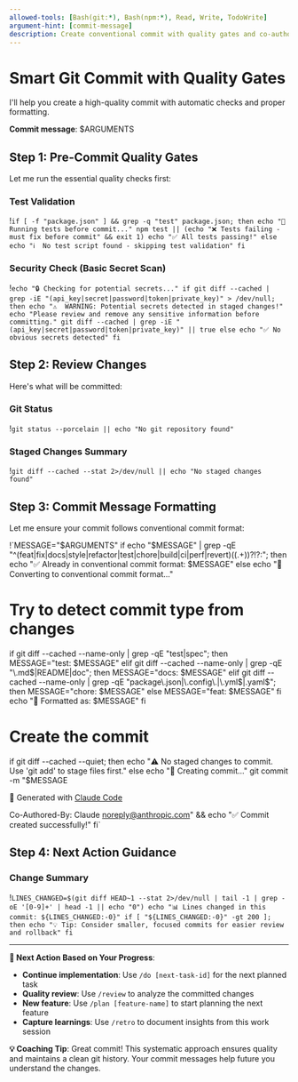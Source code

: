 ```yaml
---
allowed-tools: [Bash(git:*), Bash(npm:*), Read, Write, TodoWrite]
argument-hint: [commit-message]
description: Create conventional commit with quality gates and co-authorship
---
```


# Smart Git Commit with Quality Gates

I'll help you create a high-quality commit with automatic checks and proper formatting.

**Commit message**: $ARGUMENTS

## Step 1: Pre-Commit Quality Gates
Let me run the essential quality checks first:

### Test Validation
!`if [ -f "package.json" ] && grep -q "test" package.json; then
  echo "🧪 Running tests before commit..."
  npm test || (echo "❌ Tests failing - must fix before commit" && exit 1)
  echo "✅ All tests passing!"
else
  echo "ℹ️  No test script found - skipping test validation"
fi`

### Security Check (Basic Secret Scan)
!`echo "🔒 Checking for potential secrets..."
if git diff --cached | grep -iE "(api_key|secret|password|token|private_key)" > /dev/null; then
  echo "⚠️  WARNING: Potential secrets detected in staged changes!"
  echo "Please review and remove any sensitive information before committing."
  git diff --cached | grep -iE "(api_key|secret|password|token|private_key)" || true
else
  echo "✅ No obvious secrets detected"
fi`

## Step 2: Review Changes
Here's what will be committed:

### Git Status
!`git status --porcelain || echo "No git repository found"`

### Staged Changes Summary
!`git diff --cached --stat 2>/dev/null || echo "No staged changes found"`

## Step 3: Commit Message Formatting
Let me ensure your commit follows conventional commit format:

!`MESSAGE="$ARGUMENTS"
if echo "$MESSAGE" | grep -qE "^(feat|fix|docs|style|refactor|test|chore|build|ci|perf|revert)(\(.+\))?!?:"; then
  echo "✅ Already in conventional commit format: $MESSAGE"
else
  echo "🔄 Converting to conventional commit format..."
  # Try to detect commit type from changes
  if git diff --cached --name-only | grep -qE "test|spec"; then
    MESSAGE="test: $MESSAGE"
  elif git diff --cached --name-only | grep -qE "\.md$|README|doc"; then
    MESSAGE="docs: $MESSAGE"  
  elif git diff --cached --name-only | grep -qE "package\.json|\.config\.|\.yml$|\.yaml$"; then
    MESSAGE="chore: $MESSAGE"
  else
    MESSAGE="feat: $MESSAGE"
  fi
  echo "📝 Formatted as: $MESSAGE"
fi

# Create the commit
if git diff --cached --quiet; then
  echo "⚠️  No staged changes to commit. Use 'git add' to stage files first."
else
  echo "💾 Creating commit..."
  git commit -m "$MESSAGE

🤖 Generated with [Claude Code](https://claude.ai/code)

Co-Authored-By: Claude <noreply@anthropic.com>" && echo "✅ Commit created successfully!"
fi`

## Step 4: Next Action Guidance

### Change Summary
!`LINES_CHANGED=$(git diff HEAD~1 --stat 2>/dev/null | tail -1 | grep -oE '[0-9]+' | head -1 || echo "0")
echo "📊 Lines changed in this commit: ${LINES_CHANGED:-0}"
if [ "${LINES_CHANGED:-0}" -gt 200 ]; then
  echo "💡 Tip: Consider smaller, focused commits for easier review and rollback"
fi`

---

**🔄 Next Action Based on Your Progress**:

- **Continue implementation**: Use `/do [next-task-id]` for the next planned task
- **Quality review**: Use `/review` to analyze the committed changes  
- **New feature**: Use `/plan [feature-name]` to start planning the next feature
- **Capture learnings**: Use `/retro` to document insights from this work session

**💡 Coaching Tip**: Great commit! This systematic approach ensures quality and maintains a clean git history. Your commit messages help future you understand the changes.